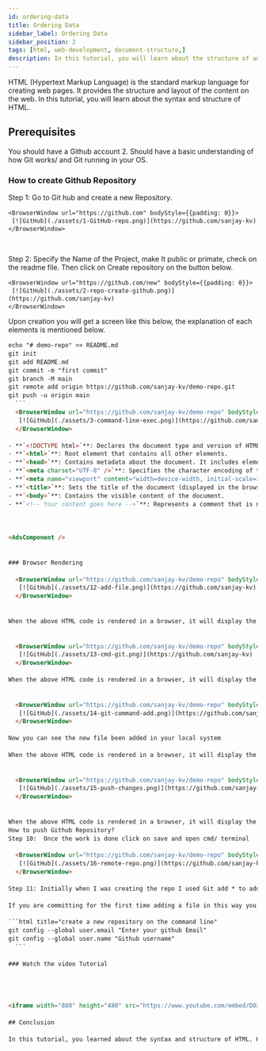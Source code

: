 ```yaml
---
id: ordering-data
title: Ordering Data
sidebar_label: Ordering Data
sidebar_position: 2
tags: [html, web-development, document-structure,]
description: In this tutorial, you will learn about the structure of an HTML document and how to create a basic HTML document.
---
```


HTML (Hypertext Markup Language) is the standard markup language for creating web pages. It provides the structure and layout of the content on the web. In this tutorial, you will learn about the syntax and structure of HTML.

<AdsComponent />

## Prerequisites

You should have a Github account 2. Should have a basic understanding of how Git works/ and Git running in your OS.



### How to create Github Repository

Step 1: Go to Git hub and create a new Repository.

    <BrowserWindow url="https://github.com" bodyStyle={{padding: 0}}>    
     [![GitHub](./assets/1-GitHub-repo.png)](https://github.com/sanjay-kv)
    </BrowserWindow>
<br />

Step 2: Specify the Name of the Project, make It public or primate, check on the readme file. Then click on Create repository on the button below.


    <BrowserWindow url="https://github.com/new" bodyStyle={{padding: 0}}>    
     [![GitHub](./assets/2-repo-create-github.png)](https://github.com/sanjay-kv)
    </BrowserWindow>
Upon creation you will get a screen like this below, the explanation of each elements is mentioned below. 
 
  ```html title="create a new repository on the command line"
echo "# demo-repo" >> README.md
git init
git add README.md
git commit -m "first commit"
git branch -M main
git remote add origin https://github.com/sanjay-kv/demo-repo.git
git push -u origin main
    ```
    <BrowserWindow url="https://github.com/sanjay-kv/demo-repo" bodyStyle={{padding: 0}}>    
     [![GitHub](./assets/3-command-line-exec.png)](https://github.com/sanjay-kv)
    </BrowserWindow>

- **`<!DOCTYPE html>`**: Declares the document type and version of HTML.
- **`<html>`**: Root element that contains all other elements.
- **`<head>`**: Contains metadata about the document. It includes elements like `<meta>` and `<title>`.
- **`<meta charset="UTF-8" />`**: Specifies the character encoding of the document.
- **`<meta name="viewport" content="width=device-width, initial-scale=1.0" />`**: Sets the viewport properties for responsive design.
- **`<title>`**: Sets the title of the document (displayed in the browser tab).
- **`<body>`**: Contains the visible content of the document.
- **`<!-- Your content goes here -->`**: Represents a comment that is not displayed in the browser.



<AdsComponent />


### Browser Rendering

    <BrowserWindow url="https://github.com/sanjay-kv/demo-repo" bodyStyle={{padding: 0}}>    
     [![GitHub](./assets/12-add-file.png)](https://github.com/sanjay-kv)
    </BrowserWindow>


When the above HTML code is rendered in a browser, it will display the following content:


    <BrowserWindow url="https://github.com/sanjay-kv/demo-repo" bodyStyle={{padding: 0}}>    
     [![GitHub](./assets/13-cmd-git.png)](https://github.com/sanjay-kv)
    </BrowserWindow>

When the above HTML code is rendered in a browser, it will display the following content:


    <BrowserWindow url="https://github.com/sanjay-kv/demo-repo" bodyStyle={{padding: 0}}>    
     [![GitHub](./assets/14-git-command-add.png)](https://github.com/sanjay-kv)
    </BrowserWindow>

Now you can see the new file been added in your local system

When the above HTML code is rendered in a browser, it will display the following content:


    <BrowserWindow url="https://github.com/sanjay-kv/demo-repo" bodyStyle={{padding: 0}}>    
     [![GitHub](./assets/15-push-changes.png)](https://github.com/sanjay-kv)
    </BrowserWindow>


When the above HTML code is rendered in a browser, it will display the following content:
How to push Github Repository?
Step 10:  Once the work is done click on save and open cmd/ terminal

    <BrowserWindow url="https://github.com/sanjay-kv/demo-repo" bodyStyle={{padding: 0}}>    
     [![GitHub](./assets/16-remote-repo.png)](https://github.com/sanjay-kv)
    </BrowserWindow>

Step 11: Initially when I was creating the repo I used Git add * to add all files in one go.

If you are committing for the first time adding a file in this way you may ask to enter your GitHub email id and username to proceed. The screenshot will be the same as below. and then while you enter the push command it will ask you browser prompt to sign in to Github.

  ```html title="create a new repository on the command line"
git config --global user.email "Enter your github Email"
git config --global user.name "Github username"
    ```

### Watch the video Tutorial




<iframe width="880" height="480" src="https://www.youtube.com/embed/DO38CZcw5pg?list=PLrLTYhoDFx-kiuFiGQqVpYYZ56pIhUW63" title="Github create repo using command line" frameborder="0" allow="accelerometer; autoplay; clipboard-write; encrypted-media; gyroscope; picture-in-picture; web-share" referrerpolicy="strict-origin-when-cross-origin" allowfullscreen></iframe>

## Conclusion

In this tutorial, you learned about the syntax and structure of HTML. HTML syntax consists of elements, tags, and attributes that define the structure and content of a web page. An HTML document follows a basic structure with elements like `<!DOCTYPE html>`, `<html>`, `<head>`, `<title>`, `<meta>`, and `<body>`. Understanding HTML syntax and structure is essential for creating web pages and applications.
